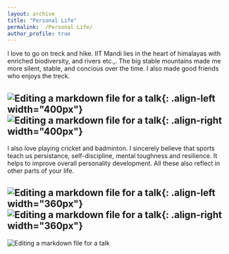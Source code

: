 ```yaml
---
layout: archive
title: "Personal Life"
permalink:  /Personal Life/
author_profile: true
---
```


I love to go on treck and hike. IIT Mandi lies in the heart of himalayas with enriched biodiversity, and rivers etc.,. The big stable mountains made me more silent, stable, and concious over the time. I also made good friends who enjoys the treck. 

![Editing a markdown file for a talk](/images/DSC_0231.png){: .align-left width="400px"} 
![Editing a markdown file for a talk](/images/DSC_0235.png){: .align-right width="400px"}
---


I also love playing cricket and badminton. I sincerely believe that sports teach us persistance, self-discipline, mental toughness and resilience. It helps to improve overall personality development. All these also reflect in other parts of your life.  

![Editing a markdown file for a talk](/images/Sports1.png){: .align-left width="360px"} 
![Editing a markdown file for a talk](/images/Sports2.png){: .align-right width="360px"}
---

![Editing a markdown file for a talk](/images/Sports.png)


   


